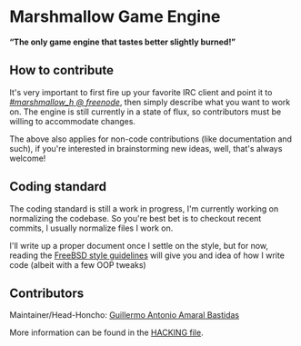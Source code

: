 Marshmallow Game Engine
=======================

**“The only game engine that tastes better slightly burned!”**

How to contribute
-----------------

It's very important to first fire up your favorite IRC client and point it to
[*#marshmallow_h @ freenode*][webirc], then simply describe what you want to
work on. The engine is still currently in a state of flux, so contributors must
be willing to accommodate changes.

The above also applies for non-code contributions (like documentation and such),
if you're interested in brainstorming new ideas, well, that's always welcome!

Coding standard
---------------

The coding standard is still a work in progress, I'm currently working on
normalizing the codebase. So you're best bet is to checkout recent commits, I
usually normalize files I work on.

I'll write up a proper document once I settle on the style, but for now, reading
the [FreeBSD style guidelines][style9] will give you and idea of how I write
code (albeit with a few OOP tweaks)

Contributors
------------

Maintainer/Head-Honcho: [Guillermo Antonio Amaral Bastidas][gamaral]

More information can be found in the [HACKING file][hacking].

[webirc]: http://webchat.freenode.net/?channels=#marshmallow_h "freenode.net WebIRC Client"
[style9]: http://www.freebsd.org/cgi/man.cgi?query=style&sektion=9 "Style guide for FreeBSD"
[hacking]: https://github.com/gamaral/marshmallow_h/blob/develop/HACKING.md "Hacking on Marshmallow"
[gamaral]: mailto:g@maral.me "Guillermo A. Amaral B."
